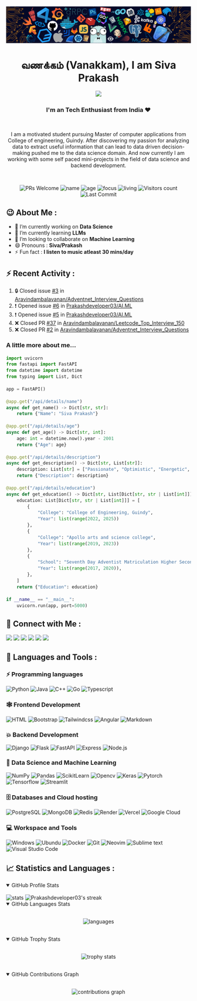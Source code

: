 ![header](assets/header.png)

<h1 align="center"> வணக்கம் (Vanakkam), I am Siva Prakash </h1>
<p align="center">
 <img src="https://readme-typing-svg.demolab.com?lines=Data%20Science;Backend%20Development;Always%20learning&width=450&height=75&font=Ubuntu+Mono&weight=1000&pause=75&color=3ce3ce&center=true&size=19">
</p>
<h3 align="center">I'm an Tech Enthusiast from India ❤️</h3><br>
<p align="center">I am a motivated student pursuing Master of computer applications from College of engineering, Guindy. After discovering my passion for analyzing data to extract useful information that can lead to data driven decision-making pushed me to the data science domain. And now currently I am working with some self paced mini-projects in the field of data science and backend development.</p><br>

<p align="center">
  <img src="https://img.shields.io/badge/PRs-Welcome-white?style=flat&amp;logo=github&amp;color=3ce3ce" alt="PRs Welcome">
  <img src="https://img.shields.io/badge/Name-Siva_Prakash-white?color=3ce3ce" alt="name">
  <img src="https://img.shields.io/badge/Age-22-3ce3ce" alt="age">
  <img src="https://img.shields.io/badge/Focus-Machine_Learning-3ce3ce" alt="focus">
  <img src="https://img.shields.io/badge/Living-Chennai-3ce3ce" alt="living">
  <img src="https://komarev.com/ghpvc/?username=Prakashdeveloper03&amp;labelColor=black&amp;label=Profile+Views&amp;color=3ce3ce" alt="Visitors count">
  <img src="https://img.shields.io/github/last-commit/Prakashdeveloper03/Prakashdeveloper03?logo=markdown&amp;label=Last+Update&amp;color=3ce3ce&amp" alt="Last Commit">
</p>

<h2>😉 About Me : </h2>

- 🔭 I’m currently working on **Data Science**
- 🌱 I’m currently learning **LLMs**
- 👯 I’m looking to collaborate on **Machine Learning**
- 😄 Pronouns : **Siva/Prakash**
- ⚡ Fun fact : **I listen to music atleast 30 mins/day**

## ⚡ Recent Activity :

<!--START_SECTION:activity-->

1. 🔒 Closed issue [#3](https://github.com/Aravindambalavanan/Adventnet_Interview_Questions/issues/3) in [Aravindambalavanan/Adventnet_Interview_Questions](https://github.com/Aravindambalavanan/Adventnet_Interview_Questions)
2. ❗ Opened issue [#6](https://github.com/Prakashdeveloper03/AI.ML/issues/6) in [Prakashdeveloper03/AI.ML](https://github.com/Prakashdeveloper03/AI.ML)
3. ❗ Opened issue [#5](https://github.com/Prakashdeveloper03/AI.ML/issues/5) in [Prakashdeveloper03/AI.ML](https://github.com/Prakashdeveloper03/AI.ML)
4. ❌ Closed PR [#37](https://github.com/Aravindambalavanan/Leetcode_Top_Interview_150/pull/37) in [Aravindambalavanan/Leetcode_Top_Interview_150](https://github.com/Aravindambalavanan/Leetcode_Top_Interview_150)
5. ❌ Closed PR [#2](https://github.com/Aravindambalavanan/Adventnet_Interview_Questions/pull/2) in [Aravindambalavanan/Adventnet_Interview_Questions](https://github.com/Aravindambalavanan/Adventnet_Interview_Questions)
<!--END_SECTION:activity-->

<h3>A little more about me...</h3>

```py
import uvicorn
from fastapi import FastAPI
from datetime import datetime
from typing import List, Dict

app = FastAPI()

@app.get("/api/details/name")
async def get_name() -> Dict[str, str]:
    return {"Name": "Siva Prakash"}

@app.get("/api/details/age")
async def get_age() -> Dict[str, int]:
    age: int = datetime.now().year - 2001
    return {"Age": age}

@app.get("/api/details/description")
async def get_description() -> Dict[str, List[str]]:
    description: List[str] = ["Passionate", "Optimistic", "Energetic", "Team Player"]
    return {"Description": description}

@app.get("/api/details/education")
async def get_education() -> Dict[str, List[Dict[str, str | List[int]]]]:
    education: List[Dict[str, str | List[int]]] = [
        {
            "College": "College of Engineering, Guindy",
            "Year": list(range(2022, 2025))
        },
        {
            "College": "Apollo arts and science college",
            "Year": list(range(2019, 2023))
        },
        {
            "School": "Seventh Day Adventist Matriculation Higher Secondary School",
            "Year": list(range(2017, 2020)),
        },
    ]
    return {"Education": education}

if __name__ == "__main__":
    uvicorn.run(app, port=5000)
```

<h2 align="left">📱 Connect with Me :</h2>
<p>
  <a href="mailto:thalapathysp25@gmail.com"><img src="https://img.shields.io/badge/Gmail-D14836?logo=gmail&logoColor=white"/></a>
  <a href="https://www.linkedin.com/in/prakashdeveloper"><img src="https://img.shields.io/badge/Linkedin-0e76a8?logo=linkedin&logoColor=white"/></a>
  <a href="https://www.hackerrank.com/prakashdeveloper"><img src="https://img.shields.io/badge/Hackerrank-25A162?logo=hackerrank&logoColor=white"/></a>
  <a href="https://leetcode.com/Prakashdeveloper03/"><img src="https://img.shields.io/badge/-LeetCode-FFA116?logo=LeetCode&logoColor=white"/></a>
  <a href="https://auth.geeksforgeeks.org/user/prakashdeveloper03/practice"><img src="https://img.shields.io/badge/GeeksforGeeks-298D46?logo=geeksforgeeks&logoColor=white"/></a>
  <a href="https://prakashdeveloper03.github.io/"><img src="https://img.shields.io/badge/Website-grey?logo=About.me&logoColor=white"/></a>
</p>

<h2 align="left">🚀 Languages and Tools :</h2>

### ⚡ Programming languages

<p>
    <img alt="Python" src="https://img.shields.io/badge/Python-3776AB?logo=python&logoColor=white">
    <img alt="Java" src="https://custom-icon-badges.herokuapp.com/badge/Java-E34F26?logo=java&logoColor=white">
    <img alt="C++" src="https://img.shields.io/badge/C++-9C033A?logo=c%2B%2B&logoColor=white">
    <img alt="Go" src="https://img.shields.io/badge/Go-00ADD8?logo=Go&logoColor=white">
    <img alt="Typescript" src="https://img.shields.io/badge/TypeScript-007ACC?logo=typescript&logoColor=white">
</p>

### 🕸️ Frontend Development

<p>
    <img alt="HTML" src="https://img.shields.io/badge/HTML-%23E34F26?logo=html5&logoColor=white">
    <img alt="Bootstrap" src="https://img.shields.io/badge/Bootstrap-563D7C?logo=bootstrap&logoColor=white">
    <img alt="Tailwindcss" src="https://img.shields.io/badge/TailwindCSS-06B6D4?logo=tailwindcss&logoColor=white">
    <img alt="Angular" src="https://img.shields.io/badge/Angular-DD0031?logo=angular&logoColor=white">
    <img alt="Markdown" src="https://img.shields.io/badge/Markdown-202020?logo=markdown&logoColor=white">
</p>

### 💥 Backend Development

<p>
    <img alt="Django" src="https://img.shields.io/badge/Django-092E20?logo=django&logoColor=white">
    <img alt="Flask" src="https://img.shields.io/badge/Flask-202020?logo=flask&logoColor=white">
    <img alt="FastAPI" src="https://img.shields.io/badge/FastAPI-109989?logo=fastapi&logoColor=white">
    <img alt="Express" src="https://img.shields.io/badge/Express%20JS-202020?logo=express&logoColor=white">
    <img alt="Node.js" src="https://img.shields.io/badge/Node%20JS-339933?logo=nodedotjs&logoColor=white">
</p>

### 🧩 Data Science and Machine Learning

<p>
    <img alt="NumPy" src="https://img.shields.io/badge/Numpy-777BB4?logo=numpy&logoColor=white">
    <img alt="Pandas" src="https://img.shields.io/badge/Pandas-2C2D72?logo=pandas&logoColor=white">
    <img alt="ScikitLearn" src="https://img.shields.io/badge/ScikitLearn-0078D7?logo=scikit-learn&logoColor=white">
    <img alt="Opencv" src="https://img.shields.io/badge/OpenCV-2C2D72?logo=opencv&logoColor=white">
    <img alt="Keras" src="https://img.shields.io/badge/Keras-D00000?logo=keras&logoColor=white">
    <img alt="Pytorch" src="https://img.shields.io/badge/PyTorch-EE4C2C?logo=pytorch&logoColor=white">
    <img alt="Tensorflow" src="https://img.shields.io/badge/TensorFlow-FF6F00?logo=tensorflow&logoColor=white">
    <img alt="Streamlit" src="https://img.shields.io/badge/Streamlit-FF4B4B?logo=streamlit&logoColor=white">
</p>

### 🗄️ Databases and Cloud hosting

<p>
    <img alt="PostgreSQL" src ="https://img.shields.io/badge/PostgreSQL-316192?logo=postgresql&logoColor=white">
    <img alt="MongoDB" src ="https://img.shields.io/badge/MongoDB-47A248?logo=mongodb&logoColor=white">
    <img alt="Redis" src="https://img.shields.io/badge/Redis-DC382D?logo=redis&logoColor=white">
    <img alt="Render" src="https://img.shields.io/badge/Render-4581C2?logo=render&logoColor=white">
    <img alt="Vercel" src="https://img.shields.io/badge/Vercel-202020?logo=vercel&logoColor=white">
    <img alt="Google Cloud" src="https://img.shields.io/badge/Google%20Cloud-4285F4?logo=Google-Cloud&logoColor=white">
</p>

### 💻 Workspace and Tools

<p>
    <img alt="Windows" src="https://img.shields.io/badge/Windows-%230079d5?logo=windows%2011&logoColor=white">
    <img alt="Ubundu" src="https://img.shields.io/badge/Ubuntu-E95420?logo=ubuntu&logoColor=white">
    <img alt="Docker" src="https://img.shields.io/badge/Docker-2CA5E0?logo=docker&logoColor=white">
    <img alt="Git" src="https://img.shields.io/badge/Git-F05033?logo=git&logoColor=white">
    <img alt="Neovim" src="https://img.shields.io/badge/Neovim-57A143?logo=neovim&logoColor=white">
    <img alt="Sublime text" src="https://img.shields.io/badge/Sublime_Text-%23575757?logo=sublime-text&logoColor=important">
    <img alt="Visual Studio Code" src="https://img.shields.io/badge/Visual%20Studio%20Code-0078d7?logo=visual-studio-code&logoColor=white">
</p>

<h2>📈 Statistics and Languages :</h2>
<details open>
  <summary>GitHub Profile Stats</summary>
  <br/>
    <img width="46%" alt="stats" src="https://github-readme-stats.vercel.app/api?username=Prakashdeveloper03&theme=radical&show_icons=true&hide_border=true" />
    <img width="49%" alt="Prakashdeveloper03's streak" src="https://streak-stats.demolab.com/?user=Prakashdeveloper03&theme=radical&hide_border=true&date_format=j%20M%5B%20Y%5D"/>
  <br/>
</details>

<details open>
  <summary>GitHub Languages Stats</summary>
  <br/>
  <p align="center">
    <img width="50%" alt="languages" src="https://github-readme-stats.vercel.app/api/top-langs/?username=Prakashdeveloper03&hide=jupyter%20notebook,sql,ruby,c%23,r,ejs,vue,c,scss,css,elixir,scala,html,xml,Procfile,markdown&langs_count=6&layout=compact&theme=radical&show_icons=true&hide_border=true"/>
  </p>
  <br/>
</details>

<details open>
  <summary>GitHub Trophy Stats</summary>
  <br/>
  <p align="center">
    <img width="98%" alt="trophy stats" src="https://github-profile-trophy.vercel.app/?username=Prakashdeveloper03&theme=radical&no-frame=true&title=Issues,Stars,Commit,Repositories,PullRequest,MultiLanguage,Followers,Reviews" />
  </p>
  <br/>
</details>

<details open>
  <summary>GitHub Contributions Graph</summary>
  <br/>
  <p align="center">
    <img width="98%" alt="contributions graph" src="https://github-readme-activity-graph.vercel.app/graph?username=Prakashdeveloper03&area=true&layout=compact&theme=redical&hide_border=true&radius=10" />
  </p>
</details>
